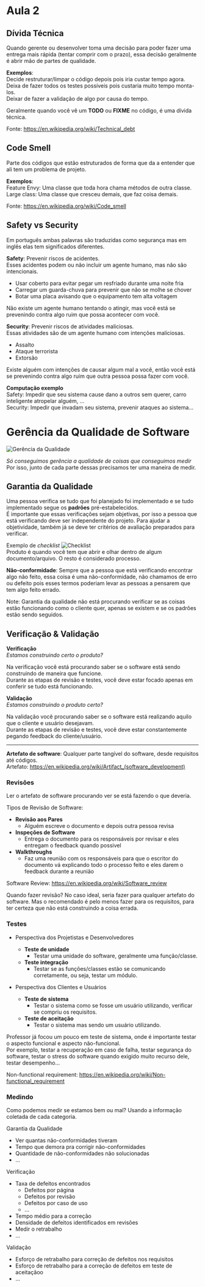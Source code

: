 # Aula 2

## Dívida Técnica
Quando gerente ou desenvolver toma uma decisão para poder fazer uma entrega mais rápida (tentar comprir com o prazo), essa decisão geralmente é abrir mão de partes de qualidade.  

**Exemplos**:  
Decide restruturar/limpar o código depois pois iria custar tempo agora.  
Deixa de fazer todos os testes possíveis pois custaria muito tempo monta-los.  
Deixar de fazer a validação de algo por causa do tempo.  

Geralmente quando você vê um **TODO** ou **FIXME** no código, é uma dívida técnica.  

Fonte: https://en.wikipedia.org/wiki/Technical_debt

## Code Smell
Parte dos códigos que estão estruturados de forma que da a entender que ali tem um problema de projeto.  

**Exemplos**:  
Feature Envy: Uma classe que toda hora chama métodos de outra classe.  
Large class: Uma classe que cresceu demais, que faz coisa demais.  

Fonte: https://en.wikipedia.org/wiki/Code_smell

## Safety vs Security
Em português ambas palavras são traduzidas como segurança mas em inglês elas tem significados diferentes.  

**Safety**: Prevenir riscos de acidentes.  
Esses acidentes podem ou não incluir um agente humano, mas não são intencionais.  
- Usar coberto para evitar pegar um resfriado durante uma noite fria  
- Carregar um guarda-chuva para prevenir que não se molhe se chover  
- Botar uma placa avisando que o equipamento tem alta voltagem  

Não existe um agente humano tentando o atingir, mas você está se prevenindo contra algo ruim que possa acontecer com você.  


**Security**: Prevenir riscos de atividades maliciosas.   
Essas atividades são de um agente humano com intenções maliciosas.  
- Assalto  
- Ataque terrorista  
- Extorsão  

Existe alguém com intenções de causar algum mal a você, então você está se prevenindo contra algo ruim que outra pessoa possa fazer com você.  

**Computação exemplo**  
Safety: Impedir que seu sistema cause dano a outros sem querer, carro inteligente atropelar alguém, ...    
Security: Impedir que invadam seu sistema, prevenir ataques ao sistema...

# Gerência da Qualidade de Software
![Gerência da Qualidade](/Aula-02/gerencia.png)  

*Só conseguimos gerência a qualidade de coisas que conseguimos medir*  
Por isso, junto de cada parte dessas precisamos ter uma maneira de medir.

## Garantia da Qualidade
Uma pessoa verifica se tudo que foi planejado foi implementado e se tudo implementado segue os **padrões** pré-estabelecidos.  
É importante que essas verificações sejam objetivas, por isso a pessoa que está verificando deve ser independente do projeto. Para ajudar a objetividade, também já se deve ter critérios de avaliação preparados para verificar.  

Exemplo de *checklist*
![Checklist](/Aula-02/checklist.png)  
Produto é quando você tem que abrir e olhar dentro de algum documento/arquivo.
O resto é considerado processo.  

**Não-conformidade**: Sempre que a pessoa que está verificando encontrar algo não feito, essa coisa é uma não-conformidade, não chamamos de erro ou defeito pois esses termos poderiam levar as pessoas a pensarem que tem algo feito errado.  

Note: Garantia da qualidade não está procurando verificar se as coisas estão funcionando como o cliente quer, apenas se existem e se os padrões estão sendo seguidos.  

## Verificação & Validação
**Verificação**  
_Estamos construindo certo o produto?_  

Na verificação você está procurando saber se o software está sendo construindo de maneira que funcione.  
Durante as etapas de revisão e testes, você deve estar focado apenas em conferir se tudo está funcionando.  

**Validação**  
_Estamos construindo o produto certo?_  

Na validação você procurando saber se o software está realizando aquilo que o cliente e usuário desejavam.  
Durante as etapas de revisão e testes, você deve estar constantemente pegando feedback do cliente/usuário.

---

**Artefato de software**: Qualquer parte tangível do software, desde requisitos até códigos.  
Artefato: https://en.wikipedia.org/wiki/Artifact_(software_development)  

### Revisões
Ler o artefato de software procurando ver se está fazendo o que deveria.  

Tipos de Revisão de Software:
* **Revisão aos Pares**
  * Alguém escreve o documento e depois outra pessoa revisa
* **Inspeções de Software**
  * Entrega o documento para os responsáveis por revisar e eles entregam o feedback quando possivel
* **Walkthroughs**
  * Faz uma reunião com os responsáveis para que o escritor do documento vá explicando todo o processo feito e eles darem o feedback durante a reunião

Software Review: https://en.wikipedia.org/wiki/Software_review

Quando fazer revisão? No caso ideal, seria fazer para qualquer artefato do software. Mas o recomendado é pelo menos fazer para os requisitos, para ter certeza que não está construindo a coisa errada.  

### Testes

* Perspectiva dos Projetistas e Desenvolvedores
  * **Teste de unidade**
    * Testar uma unidade do software, geralmente uma função/classe.
  * **Teste integração**
    * Testar se as funções/classes estão se comunicando corretamente, ou seja, testar um módulo.  


* Perspectiva dos Clientes e Usuários
  * **Teste de sistema**
    * Testar o sistema como se fosse um usuário utilizando, verificar se   compriu os requisitos.
  * **Teste de aceitação**
    * Testar o sistema mas sendo um usuário utilizando.

Professor já focou um pouco em teste de sistema, onde é importante testar o aspecto funcional e aspecto não-funcional.  
Por exemplo, testar a recuperação em caso de falha, testar segurança do software, testar o stress do software quando exigido muito recurso dele, testar desempenho...

Non-functional requirement: https://en.wikipedia.org/wiki/Non-functional_requirement  

### Medindo
Como podemos medir se estamos bem ou mal? Usando a informação coletada de cada categoria.  

Garantia da Qualidade   
* Ver quantas não-conformidades tiveram
* Tempo que demora pra corrigir não-conformidades
* Quantidade de não-conformidades não solucionadas
* ...

Verificação  
* Taxa de defeitos encontrados
  * Defeitos por página
  * Defeitos por revisão
  * Defeitos por caso de uso
  * ...
* Tempo médio para a correção
* Densidade de defeitos identificados em revisões
* Medir o retrabalho
* ...

Validação  
* Esforço de retrabalho para correção de defeitos nos requisitos
* Esforço de retrabalho para a correção de defeitos em teste de aceitaçãoo
* ...
